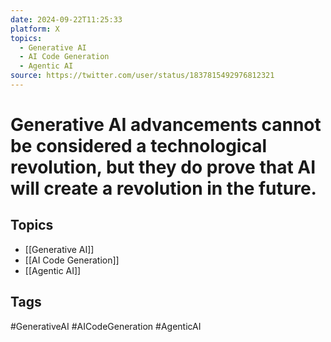 ```yaml
---
date: 2024-09-22T11:25:33
platform: X
topics:
  - Generative AI
  - AI Code Generation
  - Agentic AI
source: https://twitter.com/user/status/1837815492976812321
---
```

# Generative AI advancements cannot be considered a technological revolution, but they do prove that AI will create a revolution in the future.

## Topics
- [[Generative AI]]
- [[AI Code Generation]]
- [[Agentic AI]]

## Tags
#GenerativeAI #AICodeGeneration #AgenticAI
